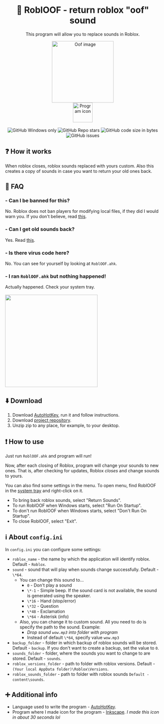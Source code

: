 <div align="center">
  <h1>🔷 RoblOOF - return roblox "oof" sound</h1>
  <p>This program will allow you to replace sounds in Roblox.</p>
  <img src="https://mystickermania.com/cdn/stickers/games/sticker_3326-256x256.png" alt="Oof image" width="200">
  <br>
  <img src="https://raw.githubusercontent.com/Zgoly/robloof/main/icon.ico" alt="Program icon" width="64">
  <br><br>
  <img alt="GitHub Windows only" src="https://shields.io/badge/-Windows%20only-important">
  <img alt="GitHub Repo stars" src="https://img.shields.io/github/stars/zgoly/robloof">
  <img alt="GitHub code size in bytes" src="https://img.shields.io/github/languages/code-size/zgoly/robloof?style=flat">
  <img alt="GitHub issues" src="https://img.shields.io/github/issues/zgoly/robloof?style=flat">
</div>

## ❓ How it works
When roblox closes, roblox sounds replaced with yours custom. Also this creates a copy of sounds in case you want to return your old ones back.

## 🤔 FAQ
### - Can I be banned for this?

No. Roblox does not ban players for modifying local files, if they did I would warn you. If you don't believe, read [this](https://devforum.roblox.com/t/1333413).

### - Can I get old sounds back?
Yes. Read [this](#how-to-use).

### - Is there virus code here?
No. You can see for yourself by looking at `RoblOOF.ahk`.

### - I ran `RoblOOF.ahk` but nothing happened!
Actually happened. Check your system tray.
<br><br>
<img src="https://www.windowslatest.com/wp-content/uploads/2022/03/Windows-11-system-tray.jpg" width="300"/>

## ⬇️ Download
1. Download [AutoHotKey](https://www.autohotkey.com/download/ahk-install.exe), run it and follow instructions.
2. Download [project repository](https://github.com/Zgoly/robloof/archive/refs/heads/main.zip).
3. Unzip zip to any place, for example, to your desktop.

## ❗ How to use
Just run `RoblOOF.ahk` and program will run!

Now, after each closing of Roblox, program will change your sounds to new ones.
That is, after checking for updates, Roblox *closes* and change sounds to yours.

You can also find some settings in the menu. To open menu, find RoblOOF in the [system tray](#--i-ran-robloofexe-but-nothing-happened) and right-click on it.
- To bring back roblox sounds, select "Return Sounds".
- To run RoblOOF when Windows starts, select "Run On Startup".
- To don't run RoblOOF when Windows starts, select "Don't Run On Startup".
- To close RoblOOF, select "Exit".

## ℹ️ About `config.ini`
In `config.ini` you can configure some settings:
- `roblox_name` - the name by which the application will identify roblox. Default - `Roblox`.
- `sound` - sound that will play when sounds change successfully. Default - `\*64`.
  - You can change this sound to...
    - `0` - Don't play a sound
    - `\*-1` - Simple beep. If the sound card is not available, the sound is generated using the speaker.
    - `\*16` - Hand (stop/error)
    - `\*32` - Question
    - `\*48` - Exclamation
    - `\*64` - Asterisk (info)
  - Also, you can change it to custom sound. All you need to do is specify the path to the sound. Example:
    - *Drop sound `wow.mp3` into folder with program*
    - Instead of default `\*64`, specify value `wow.mp3`
- `backup_folder` - folder in which backup of roblox sounds will be stored. Default - `backup`. If you don't want to create a backup, set the value to `0`.
- `sounds_folder` - folder, where the sounds you want to change to are stored. Default - `sounds`.
- `roblox_versions_folder` - path to folder with roblox versions. Default - `(Your local AppData folder)\Roblox\Versions`.
- `roblox_sounds_folder` - path to folder with roblox sounds `Default - content\sounds`.

## ➕ Additional info
- Language used to write the program - [AutoHotKey](https://www.autohotkey.com/).
- Program where I made icon for the program - [Inkscape](https://inkscape.org/). *I made this icon in about 30 seconds lol*
